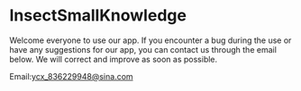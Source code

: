 # InsectSmallKnowledge




Welcome everyone to use our app. If you encounter a bug during the use or have any suggestions for our app, you can contact us through the email below. We will correct and improve as soon as possible.







Email:ycx_836229948@sina.com
